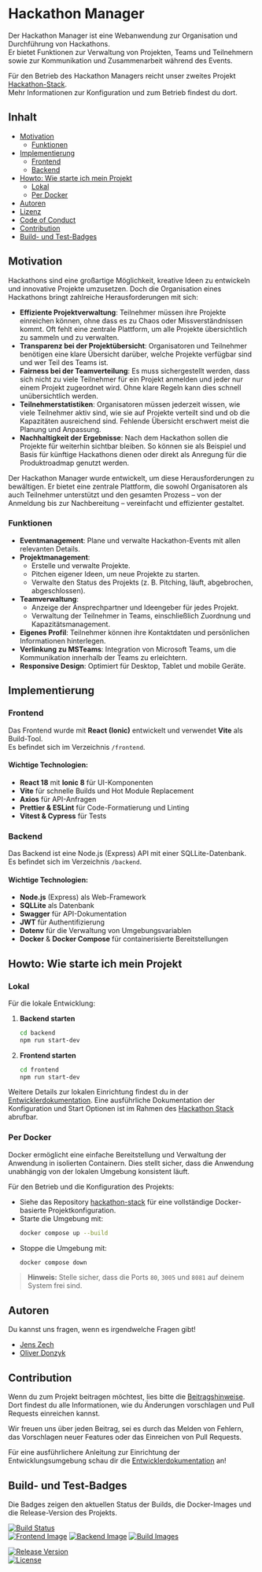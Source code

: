 # Hackathon Manager

Der Hackathon Manager ist eine Webanwendung zur Organisation und Durchführung von Hackathons.  
Er bietet Funktionen zur Verwaltung von Projekten, Teams und Teilnehmern sowie zur Kommunikation und Zusammenarbeit während des Events.

Für den Betrieb des Hackathon Managers reicht unser zweites Projekt [Hackathon-Stack](https://github.com/jenszech/hackathon-stack).  
Mehr Informationen zur Konfiguration und zum Betrieb findest du dort.

## Inhalt

- [Motivation](#motivation)
  - [Funktionen](#funktionen)
- [Implementierung](#implementierung)
  - [Frontend](#frontend)
  - [Backend](#backend)
- [Howto: Wie starte ich mein Projekt](#howto-wie-starte-ich-mein-projekt)
  - [Lokal](#lokal)
  - [Per Docker](#per-docker)
- [Autoren](#autoren)
- [Lizenz](#lizenz)
- [Code of Conduct](#code-of-conduct)
- [Contribution](#contribution)
- [Build- und Test-Badges](#build-und-test-badges)

## Motivation

Hackathons sind eine großartige Möglichkeit, kreative Ideen zu entwickeln und innovative Projekte umzusetzen. Doch die Organisation eines Hackathons bringt zahlreiche Herausforderungen mit sich:

- **Effiziente Projektverwaltung**: Teilnehmer müssen ihre Projekte einreichen können, ohne dass es zu Chaos oder Missverständnissen kommt. Oft fehlt eine zentrale Plattform, um alle Projekte übersichtlich zu sammeln und zu verwalten.  
- **Transparenz bei der Projektübersicht**: Organisatoren und Teilnehmer benötigen eine klare Übersicht darüber, welche Projekte verfügbar sind und wer Teil des Teams ist.  
- **Fairness bei der Teamverteilung**: Es muss sichergestellt werden, dass sich nicht zu viele Teilnehmer für ein Projekt anmelden und jeder nur einem Projekt zugeordnet wird. Ohne klare Regeln kann dies schnell unübersichtlich werden.  
- **Teilnehmerstatistiken**: Organisatoren müssen jederzeit wissen, wie viele Teilnehmer aktiv sind, wie sie auf Projekte verteilt sind und ob die Kapazitäten ausreichend sind. Fehlende Übersicht erschwert meist die Planung und Anpassung.  
- **Nachhaltigkeit der Ergebnisse**: Nach dem Hackathon sollen die Projekte für weiterhin sichtbar bleiben. So können sie als Beispiel und Basis für künftige Hackathons dienen oder direkt als Anregung für die Produktroadmap genutzt werden.

Der Hackathon Manager wurde entwickelt, um diese Herausforderungen zu bewältigen. Er bietet eine zentrale Plattform, die sowohl Organisatoren als auch Teilnehmer unterstützt und den gesamten Prozess – von der Anmeldung bis zur Nachbereitung – vereinfacht und effizienter gestaltet.

### Funktionen
- **Eventmanagement**: Plane und verwalte Hackathon-Events mit allen relevanten Details.
- **Projektmanagement**: 
  - Erstelle und verwalte Projekte.
  - Pitchen eigener Ideen, um neue Projekte zu starten.
  - Verwalte den Status des Projekts (z. B. Pitching, läuft, abgebrochen, abgeschlossen).
- **Teamverwaltung**: 
  - Anzeige der Ansprechpartner und Ideengeber für jedes Projekt.
  - Verwaltung der Teilnehmer in Teams, einschließlich Zuordnung und Kapazitätsmanagement.
- **Eigenes Profil**: Teilnehmer können ihre Kontaktdaten und persönlichen Informationen hinterlegen.
- **Verlinkung zu MSTeams**: Integration von Microsoft Teams, um die Kommunikation innerhalb der Teams zu erleichtern.
- **Responsive Design**: Optimiert für Desktop, Tablet und mobile Geräte.

## Implementierung

### Frontend
Das Frontend wurde mit **React (Ionic)** entwickelt und verwendet **Vite** als Build-Tool.  
Es befindet sich im Verzeichnis `/frontend`.

#### Wichtige Technologien:
- **React 18** mit **Ionic 8** für UI-Komponenten
- **Vite** für schnelle Builds und Hot Module Replacement
- **Axios** für API-Anfragen
- **Prettier & ESLint** für Code-Formatierung und Linting
- **Vitest & Cypress** für Tests

### Backend
Das Backend ist eine Node.js (Express) API mit einer SQLLite-Datenbank.  
Es befindet sich im Verzeichnis `/backend`.

#### Wichtige Technologien:
- **Node.js** (Express) als Web-Framework
- **SQLLite** als Datenbank
- **Swagger** für API-Dokumentation
- **JWT** für Authentifizierung
- **Dotenv** für die Verwaltung von Umgebungsvariablen
- **Docker** & **Docker Compose** für containerisierte Bereitstellungen

## Howto: Wie starte ich mein Projekt

### Lokal
Für die lokale Entwicklung:
1. **Backend starten**  
   ```bash
   cd backend
   npm run start-dev
   ```
2. **Frontend starten**  
   ```bash
   cd frontend
   npm run start-dev
   ```

Weitere Details zur lokalen Einrichtung findest du in der [Entwicklerdokumentation](docs/developing.md).
Eine ausführliche Dokumentation der Konfiguration und Start Optionen ist im Rahmen des  [Hackathon Stack](https://github.com/jenszech/hackathon-stack) abrufbar.

### Per Docker
Docker ermöglicht eine einfache Bereitstellung und Verwaltung der Anwendung in isolierten Containern. Dies stellt sicher, dass die Anwendung unabhängig von der lokalen Umgebung konsistent läuft.

Für den Betrieb und die Konfiguration des Projekts:
- Siehe das Repository [hackathon-stack](https://github.com/jenszech/hackathon-stack) für eine vollständige Docker-basierte Projektkonfiguration.
- Starte die Umgebung mit:
   ```bash
   docker compose up --build
   ```
- Stoppe die Umgebung mit:
   ```bash
   docker compose down
   ```

> **Hinweis:** Stelle sicher, dass die Ports `80`, `3005` und `8081` auf deinem System frei sind.

## Autoren

Du kannst uns fragen, wenn es irgendwelche Fragen gibt!

- [Jens Zech](https://github.com/jenszech)
- [Oliver Donzyk](https://github.com/odonzyk)

## Contribution

Wenn du zum Projekt beitragen möchtest, lies bitte die [Beitragshinweise](CONTRIBUTING.md).  
Dort findest du alle Informationen, wie du Änderungen vorschlagen und Pull Requests einreichen kannst.  

Wir freuen uns über jeden Beitrag, sei es durch das Melden von Fehlern, das Vorschlagen neuer Features oder das Einreichen von Pull Requests.  

Für eine ausführlichere Anleitung zur Einrichtung der Entwicklungsumgebung schau dir die [Entwicklerdokumentation](docs/developing.md) an!

## Build- und Test-Badges

Die Badges zeigen den aktuellen Status der Builds, die Docker-Images und die Release-Version des Projekts.

[![Build Status](https://github.com/jenszech/hackathon-manager/actions/workflows/build.yml/badge.svg)](https://github.com/jenszech/hackathon-manager/actions/workflows/build.yml)  
[![Frontend Image](https://img.shields.io/badge/docker-ghcr.io/jenszech/hackathon--frontend-blue)](https://github.com/users/jenszech/packages/container/package/hackathon-frontend)
[![Backend Image](https://img.shields.io/badge/docker-ghcr.io/jenszech/hackathon--backend-blue)](https://github.com/users/jenszech/packages/container/package/hackathon-backend)
[![Build Images](https://github.com/jenszech/hackathon-manager/actions/workflows/build.yaml/badge.svg)](https://github.com/jenszech/hackathon-manager/actions/workflows/build.yaml)

[![Release Version](https://img.shields.io/github/v/release/jenszech/hackathon-manager)](https://github.com/jenszech/hackathon-manager/releases)  
[![License](https://img.shields.io/github/license/jenszech/hackathon-manager)](https://github.com/jenszech/hackathon-manager/blob/main/LICENSE.md)


